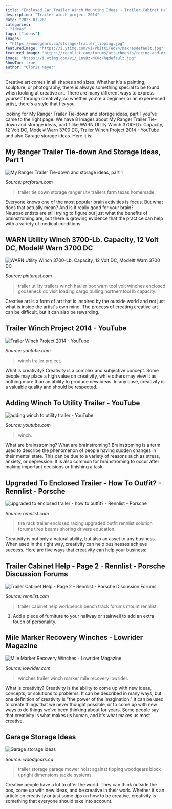 ```yaml
---
title: "Enclosed Car Trailer Winch Mounting Ideas ~ Trailer Cabinet Help"
description: "Trailer winch project 2014"
date: "2023-01-28"
categories:
- "ideas"
tags: ["ideas"]
images:
- "https://woodgears.ca/storage/trailer_tipping.jpg"
featuredImage: "https://i.ytimg.com/vi/PbitXiTedY4/maxresdefault.jpg"
featured_image: "https://rennlist.com/forums/attachments/racing-and-drivers-education-forum/765457d1380384730-upgraded-to-enclosed-trailer-how-to-outfit-image.jpg"
image: "https://i.ytimg.com/vi/_1nvBz-NC0c/hqdefault.jpg"
ShowToc: true
author: "Gloria Mayer"
---
```



Creative art comes in all shapes and sizes. Whether it's a painting, sculpture, or photography, there is always something special to be found when looking at creative art. There are many different ways to express yourself through creativity, so whether you're a beginner or an experienced artist, there's a style that fits you.

	

		
looking for My Ranger Trailer Tie-down and storage ideas, part 1 you've came to the right page. We have 8 Images about My Ranger Trailer Tie-down and storage ideas, part 1 like WARN Utility Winch 3700-Lb. Capacity, 12 Volt DC, Model# Warn 3700 DC, Trailer Winch Project 2014 - YouTube and also Garage storage ideas. Here it is:
		
    
## My Ranger Trailer Tie-down And Storage Ideas, Part 1

<img loading=lazy src="https://www.prcforum.com/forum/attachments/8889d1422644098-my-ranger-trailer-tie-down-storage-ideas-part-1-aaa-east-texas-trailers-14-ft-farm-utv-trailer-empty-front.jpg" onerror="this.onerror=null;this.src='https://tse3.mm.bing.net/th?id=OIP.TjRA8BlZAUtmFzyizlUhCAHaEK&amp;pid=15.1';" alt="My Ranger Trailer Tie-down and storage ideas, part 1">

_Source: prcforum.com_

>trailer tie down storage ranger utv trailers farm texas homemade. 

	

Everyone knows one of the most popular brain activities is focus. But what does that actually mean? And is it really good for your brain? Neuroscientists are still trying to figure out just what the benefits of brainstroming are, but there is growing evidence that the practice can help with a variety of medical conditions.

    
## WARN Utility Winch 3700-Lb. Capacity, 12 Volt DC, Model# Warn 3700 DC

<img loading=lazy src="https://i.pinimg.com/originals/3b/12/45/3b1245bdcfa1b56f582f38803cb68fd6.jpg" onerror="this.onerror=null;this.src='https://tse3.mm.bing.net/th?id=OIP.37zgqPXU9K_FlcS7Lk8wOAHaHa&amp;pid=15.1';" alt="WARN Utility Winch 3700-Lb. Capacity, 12 Volt DC, Model# Warn 3700 DC">

_Source: pinterest.com_

>trailer utility trailers winch hauler box warn tool volt winches enclosed gooseneck dc visit loading cargo pulling northerntool lb capacity. 

	

Creative art is a form of art that is inspired by the outside world and not just what is inside the artist's own mind. The process of creating creative art can be difficult, but it can also be rewarding.

    
## Trailer Winch Project 2014 - YouTube

<img loading=lazy src="https://i.ytimg.com/vi/PbitXiTedY4/maxresdefault.jpg" onerror="this.onerror=null;this.src='https://tse2.mm.bing.net/th?id=OIP.6TNcqpQLAidVhsl3WV1N4QHaEK&amp;pid=15.1';" alt="Trailer Winch Project 2014 - YouTube">

_Source: youtube.com_

>winch trailer project. 

	

What is creativity?
Creativity is a complex and subjective concept. Some people may place a high value on creativity, while others may view it as nothing more than an ability to produce new ideas. In any case, creativity is a valuable quality and should be respected.

    
## Adding Winch To Utility Trailer - YouTube

<img loading=lazy src="https://i.ytimg.com/vi/_1nvBz-NC0c/hqdefault.jpg" onerror="this.onerror=null;this.src='https://tse2.mm.bing.net/th?id=OIP._jdIjLnHfPUgzUrNEvoT9gHaFj&amp;pid=15.1';" alt="adding winch to utility trailer - YouTube">

_Source: youtube.com_

>winch. 

	

What are brainstroming?
What are brainstroming? Brainstroming is a term used to describe the phenomenon of people having sudden changes in their mental state. This can be due to a variety of reasons such as stress, anxiety, or depression. It is also common for brainstroming to occur after making important decisions or finishing a task.

    
## Upgraded To Enclosed Trailer - How To Outfit? - Rennlist - Porsche

<img loading=lazy src="https://rennlist.com/forums/attachments/racing-and-drivers-education-forum/765457d1380384730-upgraded-to-enclosed-trailer-how-to-outfit-image.jpg" onerror="this.onerror=null;this.src='https://tse3.mm.bing.net/th?id=OIP.GV89F-BBBJ2CeOe89w6cIgHaFj&amp;pid=15.1';" alt="upgraded to enclosed trailer - how to outfit? - Rennlist - Porsche">

_Source: rennlist.com_

>tire rack trailer enclosed racing upgraded outfit rennlist solution forums tires beams shoring drivers education. 

	

Creativity is not only a natural ability, but also an asset to any business. When used in the right way, creativity can help businesses achieve success. Here are five ways that creativity can help your business: 

    
## Trailer Cabinet Help - Page 2 - Rennlist - Porsche Discussion Forums

<img loading=lazy src="https://rennlist.com/forums/attachments/racing-and-drivers-education-forum/609510d1329767738-trailer-cabinet-help-workbench-finished.jpg" onerror="this.onerror=null;this.src='https://tse1.mm.bing.net/th?id=OIP.I57yCKKMTy-ykJPSXiPKRgHaFi&amp;pid=15.1';" alt="Trailer Cabinet Help - Page 2 - Rennlist - Porsche Discussion Forums">

_Source: rennlist.com_

>trailer cabinet help workbench bench track forums mount rennlist. 

	

1. Add a piece of furniture to your hallway or stairwell to add an extra touch of personality.

    
## Mile Marker Recovery Winches - Lowrider Magazine

<img loading=lazy src="http://st.lowrider.com/uploads/sites/7/2013/10/mile-marker-recovery-winches-trailer-02.jpg" onerror="this.onerror=null;this.src='https://tse4.mm.bing.net/th?id=OIP.AIhVM-AYGxJNAyQwrVxeIgHaFj&amp;pid=15.1';" alt="Mile Marker Recovery Winches - Lowrider Magazine">

_Source: lowrider.com_

>winches trailer winch marker mile recovery lowrider. 

	

What is creativity?
Creativity is the ability to come up with new ideas, concepts, or solutions to problems. It can be described in many ways, but one definition of creativity is "the power of the imagination." It can be used to create things that we never thought possible, or to come up with new ways to do things we've been thinking about for years. Some people say that creativity is what makes us human, and it's what makes us most creative.

    
## Garage Storage Ideas

<img loading=lazy src="https://woodgears.ca/storage/trailer_tipping.jpg" onerror="this.onerror=null;this.src='https://tse1.mm.bing.net/th?id=OIP.eW_6AefyJGz3R-g4GLCvJgHaFY&amp;pid=15.1';" alt="Garage storage ideas">

_Source: woodgears.ca_

>trailer storage garage mower hoist against tipping woodgears block upright dimensions tackle systems. 

	

Creative people have a lot to offer the world. They can think outside the box, come up with new ideas, and be creative in their work. Whether it's an article on creativity or just some tips on how to be creative, creativity is something that everyone should take into account.

